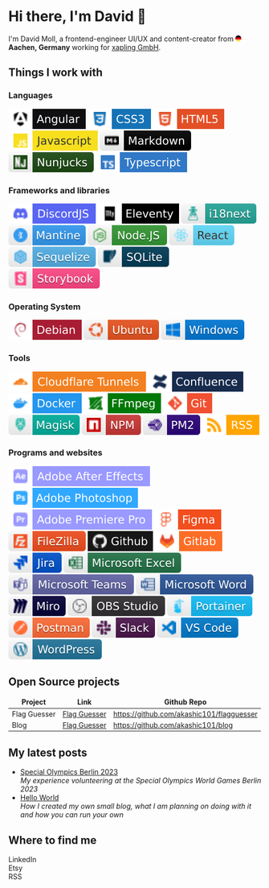 
# Hi there, I'm David 👋

I'm David Moll, a frontend-engineer UI/UX and content-creator from <img src="./graphics/germany.png" alt="flag of Germany" width="12"/> **Aachen, Germany** working for [xapling GmbH](https://xapling.de).

## Things I work with

### Languages

![Angular](graphics/angular.svg) ![CSS3](graphics/css3.svg) ![HTML5](graphics/html5.svg) ![Javascript](graphics/javascript.svg) ![Markdown](graphics/markdown.svg) ![Nunjucks](graphics/nunjucks.svg) ![typescript](graphics/typescript.svg)

### Frameworks and libraries

![DiscordJS](graphics/discordjs.svg) ![Eleventy](graphics/eleventy.svg) ![i18next](graphics/i18next.svg) ![Mantine](graphics/mantine.svg) ![NodeJS](graphics/nodejs.svg) ![React](graphics/react.svg) ![Sequelize](graphics/sequelize.svg) ![sqlite](graphics/sqlite.svg) ![Storybook](graphics/storybook.svg)

### Operating System

![Debian](graphics/debian.svg) ![Ubuntu](graphics/ubuntu.svg) ![Windows](graphics/windows.svg)

### Tools

![Cloudflare Tunnels](graphics/cloudflaretunnels.svg) ![Confluence](graphics/confluence.svg) ![Docker](graphics/docker.svg) ![FFmpeg](graphics/ffmpeg.svg) ![git](graphics/git.svg) ![Magisk](graphics/magisk.svg) ![NPM](graphics/npm.svg) ![pm2](graphics/pm2.svg) ![RSS](graphics/rss.svg)

### Programs and websites

![Adobe After Effects](graphics/adobeaftereffects.svg) ![Adobe Photoshop](graphics/adobephotoshop.svg) ![Adobe Premiere Pro](graphics/adobepremierepro.svg) ![Figma](graphics/figma.svg) ![Filezilla](graphics/filezilla.svg) ![github](graphics/github.svg) ![gitlab](graphics/gitlab.svg) ![Jira](graphics/jira.svg) ![Excel](graphics/microsoftexcel.svg) ![Teams](graphics/microsoftteams.svg) ![Word](graphics/microsoftword.svg) ![Miro](graphics/miro.svg) ![OBS](graphics/obsstudio.svg) ![Portainer](graphics/portainer.svg) ![Postman](graphics/postman.svg) ![Slack](graphics/slack.svg) ![VS Code](graphics/vscode.svg) ![Wordpress](graphics/wordpress.svg)

## Open Source projects

<table>
    <thead align="center">
    <tr>
        <td><b>Project</b></td>
        <td><b>Link</b></td>
        <td><b>Github Repo</b></td>
    </tr>
    </thead>
    <tbody>
        <tr>
            <td>Flag Guesser</td>
            <td><a href="https://flags.davidmoll.net">Flag Guesser</a></td>
            <td><a href="https://github.com/akashic101/flagguesser">https://github.com/akashic101/flagguesser</a></td>
        </tr>
        <tr>
            <td>Blog</td>
            <td><a href="https://blog.davidmoll.net">Flag Guesser</a></td>
            <td><a href="https://github.com/akashic101/blog">https://github.com/akashic101/blog</a></td>
        </tr>
    </tbody>
</table>

## My latest posts

<ul>
    <li>
        <a href="https://blog.davidmoll.net/blog/2023-12-23-2023-12-23-Special-Olympics-Berlin-2023">Special Olympics Berlin 2023</a><br><i>My experience volunteering at the Special Olympics World Games Berlin 2023</i>
    </li>
    <li>
        <a href="https://blog.davidmoll.net/blog/2023-12-21-Hello-World">Hello World</a><br><i>How I created my own small blog, what I am planning on doing with it and how you can run your own</i>
    </li>
</ul>

## Where to find me

LinkedIn  
Etsy  
RSS  
